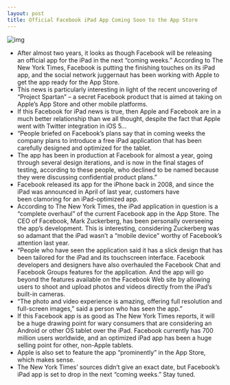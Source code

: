 ```yaml
---
layout: post
title: Official Facebook iPad App Coming Soon to the App Store
---
```

![img](http://media.idownloadblog.com/wp-content/uploads/2011/04/Facebook-e1301957426329.png)
* After almost two years, it looks as though Facebook will be releasing an official app for the iPad in the next “coming weeks.” According to The New York Times, Facebook is putting the finishing touches on its iPad app, and the social network juggernaut has been working with Apple to get the app ready for the App Store.
* This news is particularly interesting in light of the recent uncovering of “Project Spartan” – a secret Facebook product that is aimed at taking on Apple’s App Store and other mobile platforms.
* If this Facebook for iPad news is true, then Apple and Facebook are in a much better relationship than we all thought, despite the fact that Apple went with Twitter integration in iOS 5…
* “People briefed on Facebook’s plans say that in coming weeks the company plans to introduce a free iPad application that has been carefully designed and optimized for the tablet.
* The app has been in production at Facebook for almost a year, going through several design iterations, and is now in the final stages of testing, according to these people, who declined to be named because they were discussing confidential product plans.”
* Facebook released its app for the iPhone back in 2008, and since the iPad was announced in April of last year, customers have been clamoring for an iPad-optimized app.
* According to The New York Times, the iPad application in question is a “complete overhaul” of the current Facebook app in the App Store. The CEO of Facebook, Mark Zuckerberg, has been personally overseeing the app’s development. This is interesting, considering Zuckerberg was so adamant that the iPad wasn’t a “mobile device” worthy of Facebook’s attention last year.
* “People who have seen the application said it has a slick design that has been tailored for the iPad and its touchscreen interface. Facebook developers and designers have also overhauled the Facebook Chat and Facebook Groups features for the application. And the app will go beyond the features available on the Facebook Web site by allowing users to shoot and upload photos and videos directly from the iPad’s built-in cameras.
* “The photo and video experience is amazing, offering full resolution and full-screen images,” said a person who has seen the app.”
* If this Facebook app is as good as The New York Times reports, it will be a huge drawing point for wary consumers that are considering an Android or other OS tablet over the iPad. Facebook currently has 700 million users worldwide, and an optimized iPad app has been a huge selling point for other, non-Apple tablets.
* Apple is also set to feature the app “prominently” in the App Store, which makes sense.
* The New York Times’ sources didn’t give an exact date, but Facebook’s iPad app is set to drop in the next “coming weeks.” Stay tuned.

